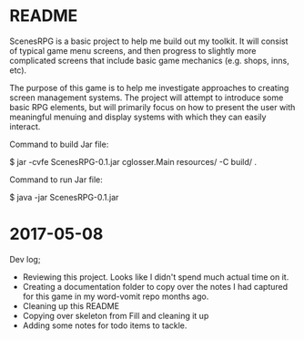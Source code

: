 README
======

ScenesRPG is a basic project to help me build out my toolkit.  It will consist
of typical game menu screens, and then progress to slightly more complicated
screens that include basic game mechanics (e.g. shops, inns, etc).

The purpose of this game is to help me investigate approaches to creating
screen management systems.  The project will attempt to introduce some basic RPG
elements, but will primarily focus on how to present the user with meaningful
menuing and display systems with which they can easily interact.

Command to build Jar file:

$ jar -cvfe ScenesRPG-0.1.jar cglosser.Main resources/ -C build/ .

Command to run Jar file:

$ java -jar ScenesRPG-0.1.jar

2017-05-08
==========

Dev log;

- Reviewing this project.  Looks like I didn't spend much actual time on it.
- Creating a documentation folder to copy over the notes I had captured for
this game in my word-vomit repo months ago.
- Cleaning up this README
- Copying over skeleton from Fill and cleaning it up
- Adding some notes for todo items to tackle.



